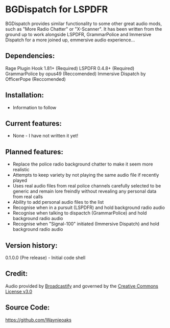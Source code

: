 # BGDispatch for LSPDFR
BGDispatch provides similar functionality to some other great audio mods, such as "More Radio Chatter" or "X-Scanner". It has been written from the ground up to work alongside LSPDFR, GrammarPolice and Immersive Dispatch for a more joined up, emmersive audio experience...

## Dependencies:
Rage Plugin Hook 1.81+ (Required)
LSPDFR 0.4.8+ (Required)
GrammarPolice by opus49 (Reccomended)
Immersive Dispatch by OfficerPope (Reccomended)

## Installation: 
- Information to follow

## Current features: 
- None - I have not written it yet!

## Planned features: 
- Replace the police radio background chatter to make it seem more realistic
- Attempts to keep variety by not playing the same audio file if recently played
- Uses real audio files from real police channels carefully selected to be generic and remain lore freindly without revealing any personal data from real calls
- Ability to add personal audio files to the list
- Recognise when in a pursuit (LSPDFR) and hold background radio audio
- Recognise when talking to dispactch (GrammarPolice) and hold background radio audio
- Recognise when "Signal-100" initiated (Immersive Dispatch) and hold background radio audio

## Version history:
0.1.0.0 (Pre release)
	- Initial code shell

## Credit:
Audio provided by <a href="https://www.broadcastify.com" target="_new">Broadcastify</a> and governed by the <a href="https://github.com/waynieoaks/LSPDFR-BGDispatch/blob/main/LICENSE" target="_new">Creative Commons License v3.0</a>

## Source Code: 
https://github.com/Waynieoaks